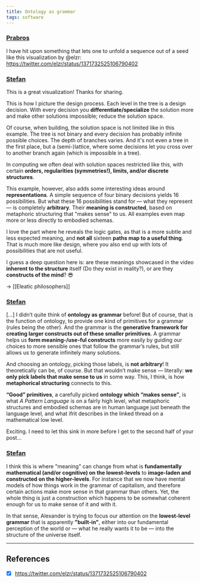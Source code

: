 ```yaml
---
title: Ontology as grammar
tags: software
---
```


### [Prabros](https://t.me/nature_of_order_chat/465)
I have hit upon something that lets one to unfold a sequence out of a seed like this visualization by @elzr: <https://twitter.com/elzr/status/1371732525106790402>

### [Stefan](https://t.me/nature_of_order_chat/466)
This is a great visualization! Thanks for sharing.

This is how I picture the design process. Each level in the tree is a design decision. With every decision you **differentiate/specialize** the solution more and make other solutions impossible; reduce the solution space.

Of course, when building, the solution space is not limited like in this example. The tree is not binary and every decision has probably infinite possible choices. The depth of branches varies. And it's not even a tree in the first place, but a (semi-)lattice, where some decisions let you cross over to another branch again (which is impossible in a tree).

In computing we often deal with solution spaces restricted like this, with certain **orders, regularities (symmetries!), limits, and/or discrete structures**.

This example, however, also adds some interesting ideas around **representations**. A simple sequence of four binary decisions yields 16 possibilities. But what these 16 possibilities stand for — what they represent — is completely **arbitrary**. Their **meaning is constructed**, based on metaphoric structuring that "makes sense" to us. All examples even map more or less directly to embodied schemas.

I love the part where he reveals the logic gates, as that is a more subtle and less expected meaning, and **not all** sixteen **paths map to a useful thing**. That is much more like design, where you also end up with lots of possibilities that are not useful.

I guess a deep question here is: are these meanings showcased in the video **inherent to the structure** itself (Do they exist in reality?), or are they **constructs of the mind**? 😎

-> [[Eleatic philosophers]]

### [Stefan](https://t.me/nature_of_order_chat/468)
[…] I didn’t quite think of **ontology as grammar** before! But of course, that is the function of ontology, to provide one kind of primitives for a grammar (rules being the other). And the grammar is the **generative framework for creating larger constructs out of these smaller primitives**. A grammar helps us **form meaning-/use-ful constructs** more easily by guiding our choices to more sensible ones that follow the grammar’s rules, but still allows us to generate infinitely many solutions.

And choosing an ontology, picking those labels, is **not arbitrary**! It theoretically can be, of course. But that wouldn’t make sense — literally: **we only pick labels that make sense to us** in some way. This, I think, is how **metaphorical structuring** connects to this.

**“Good” primitives**, a carefully picked **ontology which “makes sense”**, is what *A Pattern Language* is on a fairly high level, what metaphoric structures and embodied schemas are in human language just beneath the language level, and what ifrit describes in the linked thread on a mathematical low level.

Exciting. I need to let this sink in more before I get to the second half of your post…

### [Stefan](https://t.me/nature_of_order_chat/472)
I think this is where "meaning" can change from what is **fundamentally mathematical (and/or cognitive) on the lowest-levels** to **image-laden and constructed on the higher-levels**. For instance that we now have mental models of how things work in the grammar of capitalism, and therefore certain actions make more sense in that grammar than others. Yet, the whole thing is just a construction which happens to be somewhat coherent enough for us to make sense of it and with it.

In that sense, Alexander is trying to focus our attention on the **lowest-level grammar** that is apparently **"built-in"**, either into our fundamental perception of the world or — what he really wants it to be — into the structure of the universe itself.

---

## References
- [x] <https://twitter.com/elzr/status/1371732525106790402>